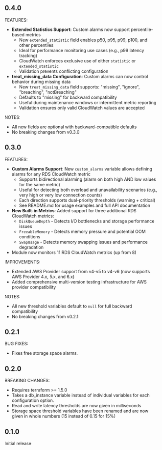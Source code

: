 ## 0.4.0

FEATURES:

* **Extended Statistics Support**: Custom alarms now support percentile-based metrics
  * New `extended_statistic` field enables p50, p95, p99, p100, and other percentiles
  * Ideal for performance monitoring use cases (e.g., p99 latency tracking)
  * CloudWatch enforces exclusive use of either `statistic` or `extended_statistic`
  * Validation prevents conflicting configuration
* **treat_missing_data Configuration**: Custom alarms can now control behavior during missing data
  * New `treat_missing_data` field supports: "missing", "ignore", "breaching", "notBreaching"
  * Defaults to "missing" for backward compatibility
  * Useful during maintenance windows or intermittent metric reporting
  * Validation ensures only valid CloudWatch values are accepted

NOTES:

* All new fields are optional with backward-compatible defaults
* No breaking changes from v0.3.0

## 0.3.0

FEATURES:

* **Custom Alarms Support**: New `custom_alarms` variable allows defining alarms for any RDS CloudWatch metric
  * Supports bidirectional alarming (alarm on both high AND low values for the same metric)
  * Useful for detecting both overload and unavailability scenarios (e.g., very high or very low connection counts)
  * Each direction supports dual-priority thresholds (warning + critical)
  * See README.md for usage examples and full API documentation
* **New Built-in Metrics**: Added support for three additional RDS CloudWatch metrics:
  * `DiskQueueDepth` - Detects I/O bottlenecks and storage performance issues
  * `FreeableMemory` - Detects memory pressure and potential OOM conditions
  * `SwapUsage` - Detects memory swapping issues and performance degradation
* Module now monitors 11 RDS CloudWatch metrics (up from 8)

IMPROVEMENTS:

* Extended AWS Provider support from v4-v5 to v4-v6 (now supports AWS Provider 4.x, 5.x, and 6.x)
* Added comprehensive multi-version testing infrastructure for AWS provider compatibility

NOTES:

* All new threshold variables default to `null` for full backward compatibility
* No breaking changes from v0.2.1

## 0.2.1

BUG FIXES:

* Fixes free storage space alarms.

## 0.2.0

BREAKING CHANGES:

* Requires terraform >= 1.5.0
* Takes a db_instance variable instead of individual variables for each configuration option.
* Read and write latency thresholds are now given in milliseconds
* Storage space threshold variables have been renamed and are now given in whole numbers (15 instead of 0.15 for 15%)

## 0.1.0

Initial release
